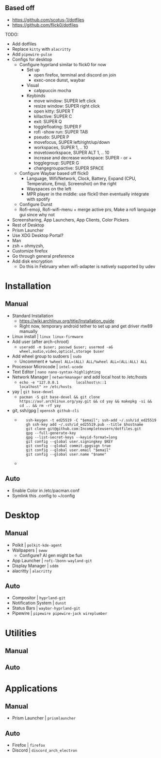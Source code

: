 ## Based off

- https://github.com/scotus-1/dotfiles
- https://github.com/flick0/dotfiles

TODO:
- Add dotfiles
- Replace `kitty` with `alacritty`
- Add `pipewire-pulse`
- Configs for desktop
  - Configure hyprland similar to flick0 for now
    - Set up
      - open firefox, terminal and discord on join
      - exec-once dunst, waybar
    - Visual
        - catppuccin mocha
    - Keybinds
      - move window: SUPER left click
      - resize window: SUPER right click
      - open kitty: SUPER T
      - killactive: SUPER C
      - exit: SUPER Q
      - togglefloating: SUPER F
      - rofi -show run: SUPER TAB
      - pseudo: SUPER P
      - movefocus, SUPER left/right/up/down
      - workspaces, SUPER 1, .. 10
      - movetoworkspace, SUPER ALT 1, .. 10
      - increase and decrease workspace: SUPER - or +
      - togglegroup: SUPER G
      - changegroupactive: SUPER SPACE
  - Configure Waybar based off flick0
    - Language, Wifi/Network, Clock, Battery, Expand (CPU, Temperature, Emoji, Screenshot) on the right
    - Wayspaces on the left
    - MPR player in the middle: use flick0 then eventually integrate with spotify
  - Configure Dunst
  - Rofi-emoji, Rofi-wifi-menu + merge active prs, Make a rofi language gui since why not
- Screensharing, App Launchers, App Clients, Color Pickers
- Rest of Desktop
- Prism Launcher
- Use XDG Desktop Portal?
- Man
- zsh + ohmyzsh, 
- Customize firefox
- Go through general preference
- Add disk encryption
  - Do this in February when wifi-adapter is natively supported by udev

# Installation

## Manual
- Standard Installation
  - https://wiki.archlinux.org/title/Installation_guide
  - Right now, temporary android tether to set up and get driver rtw89 manually
- Linux install | `linux linux-firmware`
- Add user (after arch-chroot) 
  - `useradd -m $user; passwd $user; usermod -aG wheel,audio,video,optical,storage $user`
- Add wheel group to sudoers | `sudo`
  - Uncomment `# %wheel ALL=(ALL) ALL/%wheel ALL=(ALL:ALL) ALL`
- Processor Microcode | `intel-ucode`
- Text Editor | `nano nano-syntax-highlighting`
- Network Manager | `networkmanager` and add local host to /etc/hosts
  - `echo -e "127.0.0.1        localhost\n::1              localhost" >> /etc/hosts`
- yay | `git base-devel`
  - `pacman -S git base-devel && git clone https://aur.archlinux.org/yay.git && cd yay && makepkg -si && cd .. && rm -rf yay`
- git, ssh/gpg | `openssh github-cli`
  - ```gh auth login
       ssh-keygen -t ed25519 -C "$email"; ssh-add ~/.ssh/id_ed25519
       gh ssh-key add ~/.ssh/id_ed25519.pub --title $hostname
       git clone git@github.com:Incompleteusern/dotfiles.git
       gpg --full-generate-key
       gpg --list-secret-keys --keyid-format=long
       git config --global user.signingkey $KEY
       git config --global commit.gpgsign true
       git config --global user.email "$email"
       git config --global user.name "$name"
  -
   
## Auto
- Enable Color in /etc/pacman.conf
- Symlink this .config to ~/config

# Desktop

## Manual
- Polkit | `polkit-kde-agent` 
- Wallpapers | `swww` 
  - Configure? AI gen might be fun
- App Launcher | `rofi-lbonn-wayland-git` 
- Display Manager | `sddm`
- alacritty | `alacritty`

## Auto
- Compositor | `hyprland-git` 
- Notification System | `dunst` 
- Status Bars | `waybar-hyprland-git`
- Pipewire | `pipewire pipewire-jack wireplumber`

# Utilities
## Manual
## Auto

# Applications
## Manual
- Prism Launcher | `prismlauncher`

## Auto
- Firefox | `firefox`
- Discord | `discord_arch_electron`
